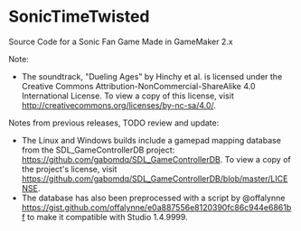 # SonicTimeTwisted
Source Code for a Sonic Fan Game Made in GameMaker 2.x

Note:
 - The soundtrack, "Dueling Ages" by Hinchy et al. is licensed under the Creative Commons Attribution-NonCommercial-ShareAlike 4.0 International License. To view a copy of this license, visit http://creativecommons.org/licenses/by-nc-sa/4.0/.
 
Notes from previous releases, TODO review and update:
 - The Linux and Windows builds include a gamepad mapping database from the SDL_GameControllerDB project: https://github.com/gabomdq/SDL_GameControllerDB. To view a copy of the project's license, visit https://github.com/gabomdq/SDL_GameControllerDB/blob/master/LICENSE.
 - The database has also been preprocessed with a script by @offalynne https://gist.github.com/offalynne/e0a887556e8120390fc86c944e6861bf to make it compatible with Studio 1.4.9999.